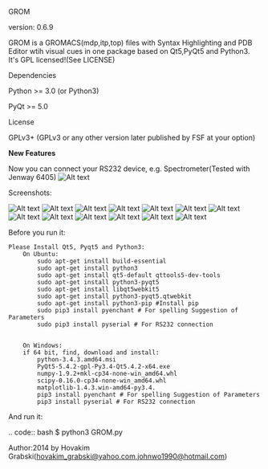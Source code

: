 GROM

version: 0.6.9

GROM is a GROMACS(mdp,itp,top) files with Syntax Highlighting and PDB Editor wtih visual cues in one package based on Qt5,PyQt5 and Python3. It's GPL licensed!(See LICENSE)

Dependencies

Python >= 3.0 (or Python3)

PyQt >= 5.0

License

GPLv3+ (GPLv3 or any other version later published by FSF at your option)

**New Features**


Now you can connect your RS232 device, e.g. Spectrometer(Tested with Jenway 6405)
![Alt text](/screenshots/screen14.png?raw=true "Screen 14")




Screenshots:

![Alt text](/screenshots/screen1.png?raw=true "Screen 1")
![Alt text](/screenshots/screen2.png?raw=true "Screen 2")
![Alt text](/screenshots/screen7.png?raw=true "Screen 7")
![Alt text](/screenshots/screen8.png?raw=true "Screen 8")
![Alt text](/screenshots/screen9.png?raw=true "Screen 9")
![Alt text](/screenshots/screen3.png?raw=true "Screen 3")
![Alt text](/screenshots/screen4.png?raw=true "Screen 4")
![Alt text](/screenshots/screen5.png?raw=true "Screen 5")
![Alt text](/screenshots/screen6.png?raw=true "Screen 6")
![Alt text](/screenshots/screen10.png?raw=true "Screen 10")
![Alt text](/screenshots/screen11.png?raw=true "Screen 11")
![Alt text](/screenshots/screen12.png?raw=true "Screen 12")
![Alt text](/screenshots/screen13.png?raw=true "Screen 13")

Before you run it:


    Please Install Qt5, Pyqt5 and Python3:
        On Ubuntu:
            sudo apt-get install build-essential
            sudo apt-get install python3
            sudo apt-get install qt5-default qttools5-dev-tools
            sudo apt-get install python3-pyqt5
            sudo apt-get install libqt5webkit5
            sudo apt-get install python3-pyqt5.qtwebkit
            sudo apt-get install python3-pip #Install pip
            sudo pip3 install pyenchant # For spelling Suggestion of Parameters
            sudo pip3 install pyserial # For RS232 connection


        On Windows:
        if 64 bit, find, download and install:
            python-3.4.3.amd64.msi
            PyQt5-5.4.2-gpl-Py3.4-Qt5.4.2-x64.exe
            numpy-1.9.2+mkl-cp34-none-win_amd64.whl
            scipy-0.16.0-cp34-none-win_amd64.whl
            matplotlib-1.4.3.win-amd64-py3.4.
            pip3 install pyenchant # For spelling Suggestion of Parameters
            pip3 install pyserial # For RS232 connection


And run it:

.. code:: bash
    $ python3 GROM.py




Author:2014 by Hovakim Grabski(hovakim_grabski@yahoo.com,johnwo1990@hotmail.com)
